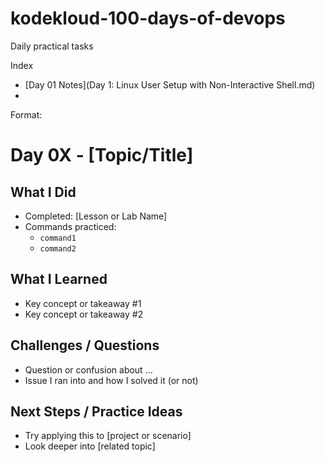 # kodekloud-100-days-of-devops
Daily practical tasks

Index
- [Day 01 Notes](Day 1: Linux User Setup with Non-Interactive Shell.md)
- 
Format:
# Day 0X - [Topic/Title]

## What I Did
- Completed: [Lesson or Lab Name]
- Commands practiced:
  - `command1`
  - `command2`

## What I Learned
- Key concept or takeaway #1
- Key concept or takeaway #2

## Challenges / Questions
- Question or confusion about ...
- Issue I ran into and how I solved it (or not)

## Next Steps / Practice Ideas
- Try applying this to [project or scenario]
- Look deeper into [related topic]
